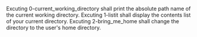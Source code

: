 Excuting 0-current_working_directory shall print the absolute path name of the current working directory.
Excuting 1-listit shall display the contents list of your current directory.
Excuting 2-bring_me_home shall change the directory to the user's home directory.
